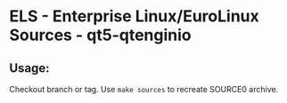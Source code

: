 # ELS - Enterprise Linux/EuroLinux Sources - qt5-qtenginio
 
## Usage:
  Checkout branch or tag. Use `make sources` to recreate  SOURCE0 archive.
